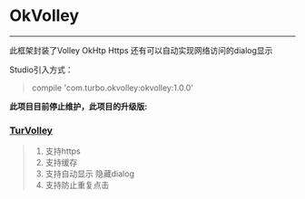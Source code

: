 # OkVolley
------
此框架封装了Volley OkHtp Https 还有可以自动实现网络访问的dialog显示

Studio引入方式：
 >   compile 'com.turbo.okvolley:okvolley:1.0.0'


**此项目目前停止维护，此项目的升级版:**
### [TurVolley](https://github.com/yuanyang5917/TurVolleyDemo)

 >1. 支持https
 >2. 支持缓存
 >3. 支持自动显示 隐藏dialog
 >4. 支持防止重复点击
 


